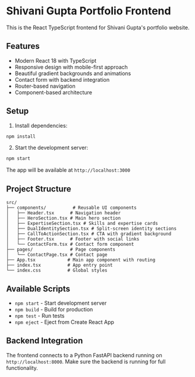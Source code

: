 # Shivani Gupta Portfolio Frontend

This is the React TypeScript frontend for Shivani Gupta's portfolio website.

## Features

- Modern React 18 with TypeScript
- Responsive design with mobile-first approach
- Beautiful gradient backgrounds and animations
- Contact form with backend integration
- Router-based navigation
- Component-based architecture

## Setup

1. Install dependencies:
```bash
npm install
```

2. Start the development server:
```bash
npm start
```

The app will be available at `http://localhost:3000`

## Project Structure

```
src/
├── components/          # Reusable UI components
│   ├── Header.tsx      # Navigation header
│   ├── HeroSection.tsx # Main hero section
│   ├── ExpertiseSection.tsx # Skills and expertise cards
│   ├── DualIdentitySection.tsx # Split-screen identity sections
│   ├── CallToActionSection.tsx # CTA with gradient background
│   ├── Footer.tsx      # Footer with social links
│   └── ContactForm.tsx # Contact form component
├── pages/              # Page components
│   └── ContactPage.tsx # Contact page
├── App.tsx            # Main app component with routing
├── index.tsx          # App entry point
└── index.css          # Global styles
```

## Available Scripts

- `npm start` - Start development server
- `npm build` - Build for production
- `npm test` - Run tests
- `npm eject` - Eject from Create React App

## Backend Integration

The frontend connects to a Python FastAPI backend running on `http://localhost:8000`. Make sure the backend is running for full functionality.
